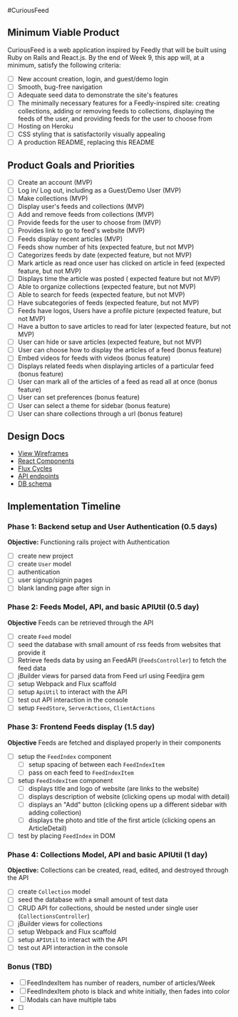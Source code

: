 #CuriousFeed

## Minimum Viable Product

CuriousFeed is a web application inspired by Feedly that will be built using Ruby on Rails and React.js. By the end of Week 9, this app will, at a minimum, satisfy the following criteria:

- [ ] New account creation, login, and guest/demo login
- [ ] Smooth, bug-free navigation
- [ ] Adequate seed data to demonstrate the site's features
- [ ] The minimally necessary features for a Feedly-inspired site: creating collections, adding or removing feeds to collections, displaying the feeds of the user, and providing feeds for the user to choose from
- [ ] Hosting on Heroku
- [ ] CSS styling that is satisfactorily visually appealing
- [ ] A production README, replacing this README

## Product Goals and Priorities

- [ ] Create an account (MVP)
- [ ] Log in/ Log out, including as a Guest/Demo User (MVP)
- [ ] Make collections (MVP)
- [ ] Display user's feeds and collections (MVP)
- [ ] Add and remove feeds from collections (MVP)
- [ ] Provide feeds for the user to choose from (MVP)
- [ ] Provides link to go to feed's website (MVP)
- [ ] Feeds display recent articles (MVP)
- [ ] Feeds show number of hits (expected feature, but not MVP)
- [ ] Categorizes feeds by date (expected feature, but not MVP)
- [ ] Mark article as read once user has clicked on article in feed (expected feature, but not MVP)
- [ ] Displays time the article was posted ( expected feature but not MVP)
- [ ] Able to organize collections (expected feature, but not MVP)
- [ ] Able to search for feeds (expected feature, but not MVP)
- [ ] Have subcategories of feeds (expected feature, but not MVP)
- [ ] Feeds have logos, Users have a profile picture (expected feature, but not MVP)
- [ ] Have a button to save articles to read for later (expected feature, but not MVP)
- [ ] User can hide or save articles (expected feature, but not MVP)
- [ ] User can choose how to display the articles of a feed (bonus feature)
- [ ] Embed videos for feeds with videos (bonus feature)
- [ ] Displays related feeds when displaying articles of a particular feed (bonus feature)
- [ ] User can mark all of the articles of a feed as read all at once (bonus feature)
- [ ] User can set preferences (bonus feature)
- [ ] User can select a theme for sidebar (bonus feature)
- [ ] User can share collections through a url (bonus feature)

## Design Docs
* [View Wireframes][views]
* [React Components][components]
* [Flux Cycles][flux-cycles]
* [API endpoints][api-endpoints]
* [DB schema][schema]

[views]: ./docs/views.md
[components]: ./docs/components.md
[flux-cycles]: ./docs/flux-cycles.md
[api-endpoints]: ./docs/api-endpoints.md
[schema]: ./docs/schema.md

## Implementation Timeline

### Phase 1: Backend setup and User Authentication (0.5 days)

**Objective:** Functioning rails project with Authentication

- [ ] create new project
- [ ] create `User` model
- [ ] authentication
- [ ] user signup/signin pages
- [ ] blank landing page after sign in

### Phase 2: Feeds Model, API, and basic APIUtil (0.5 day)

**Objective** Feeds can be retrieved through the API

- [ ] create `Feed` model
- [ ] seed the database with small amount of rss feeds from websites that provide it
- [ ] Retrieve feeds data by using an FeedAPI (`FeedsController`) to fetch the feed data
- [ ] jBuilder views for parsed data from Feed url using Feedjira gem
- [ ] setup Webpack and Flux scaffold
- [ ] setup  `ApiUtil` to interact with the API
- [ ] test out API interaction in the console
- [ ] setup `FeedStore`, `ServerActions`, `ClientActions`

### Phase 3: Frontend Feeds display  (1.5 day)

**Objective** Feeds are fetched and displayed properly in their components

- [ ] setup the `FeedIndex` component
  - [ ] setup spacing of between each `FeedIndexItem`
  - [ ] pass on each feed to `FeedIndexItem`
- [ ] setup `FeedIndexItem` component
  - [ ] displays title and logo of website (are links to the website)
  - [ ] displays description of website (clicking opens up modal with detail)
  - [ ] displays an "Add" button (clicking opens up a different sidebar with adding collection)
  - [ ] displays the photo and title of the first article (clicking opens an ArticleDetail)
- [ ] test by placing `FeedIndex` in DOM

### Phase 4: Collections Model, API and basic APIUtil (1 day)

**Objective:** Collections can be created, read, edited, and destroyed through the API

- [ ] create `Collection` model
- [ ] seed the database with a small amount of test data
- [ ] CRUD API for collections, should be nested under single user (`CollectionsController`)
- [ ] jBuilder views for collections
- [ ] setup Webpack and Flux scaffold
- [ ] setup `APIUtil` to interact with the API
- [ ] test out API interaction in the console

### Bonus (TBD)

- [ ] FeedIndexItem has number of readers, number of articles/Week
- [ ] FeedIndexItem photo is black and white initially, then fades into color
- [ ] Modals can have multiple tabs
- [ ]





<!-- ### Phase 2: Collections Model, API, and basic APIUtil (1 day)



### Phase 3: Flux Architecture and Router (2 days)

**Objective:** Collections can be created, read, edited, and destroyed with the user interfact.

- [ ] setup the flux loop with skeleton files
- [ ] setup React Router
- [ ] implement each collection component, building out the flux loop as needed -->
